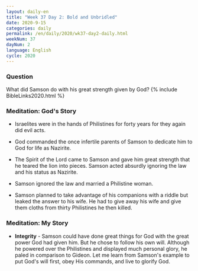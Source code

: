 ```yaml
---
layout: daily-en
title: "Week 37 Day 2: Bold and Unbridled"
date: 2020-9-15 
categories: daily
permalink: /en/daily/2020/wk37-day2-daily.html
weekNum: 37
dayNum: 2
language: English
cycle: 2020
---
```

### Question     
What did Samson do with his great strength given by God?
{% include BibleLinks2020.html %} 

### Meditation: God's Story   
+ Israelites were in the hands of Philistines for forty years for they again did evil acts. 

+ God commanded the once infertile parents of Samson to dedicate him to God for life as Nazirite. 

+ The Spirit of the Lord came to Samson and gave him great strength that he teared the lion into pieces. Samson acted absurdly ignoring the law and his status as Nazirite. 

+ Samson ignored the law and married a Philistine woman. 

+ Samson planned to take advantage of his companions with a riddle but leaked the answer to his wife. He had to give away his wife and give them cloths from thirty Philistines he then killed. 

### Meditation: My Story   
+ **Integrity** - Samson could have done great things for God with the great power God had given him. But he chose to follow his own will. Although he powered over the Philistines and displayed much personal glory, he paled in comparison to Gideon. Let me learn from Samson's example to put God's will first, obey His commands, and live to glorify God. 
